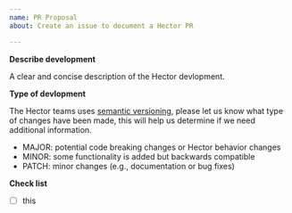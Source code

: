 ```yaml
---
name: PR Proposal
about: Create an issue to document a Hector PR

---
```


**Describe development**

A clear and concise description of the Hector devlopment.  


**Type of devlopment** 

The Hector teams uses [semantic versioning](https://semver.org/), please let us know what type of changes have been made, this will help us determine if we need additional information.
* MAJOR: potential code breaking changes or Hector behavior changes 
* MINOR: some functionality is added but backwards compatible
* PATCH: minor changes (e.g., documentation or bug fixes)

**Check list**
- [ ] this
